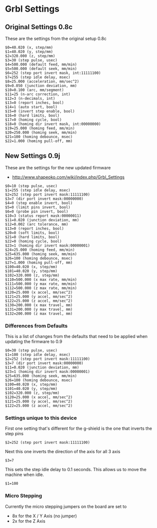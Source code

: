 # Grbl Settings

## Original Settings 0.8c

These are the settings from the original setup 0.8c
```
$0=40.020 (x, step/mm)
$1=40.020 (y, step/mm)
$2=320.000 (z, step/mm)
$3=30 (step pulse, usec)
$4=500.000 (default feed, mm/min)
$5=500.000 (default seek, mm/min)
$6=252 (step port invert mask, int:11111100)
$7=255 (step idle delay, msec)
$8=25.000 (acceleration, mm/sec^2)
$9=0.050 (junction deviation, mm)
$10=0.100 (arc, mm/segment)
$11=25 (n-arc correction, int)
$12=3 (n-decimals, int)
$13=0 (report inches, bool)
$14=1 (auto start, bool)
$15=0 (invert step enable, bool)
$16=0 (hard limits, bool)
$17=0 (homing cycle, bool)
$18=0 (homing dir invert mask, int:00000000)
$19=25.000 (homing feed, mm/min)
$20=250.000 (homing seek, mm/min)
$21=100 (homing debounce, msec)
$22=1.000 (homing pull-off, mm)
```

## New Settings 0.9j

These are the settings for the new updated firmware

  * <http://www.shapeoko.com/wiki/index.php/Grbl_Settings>

```
$0=10 (step pulse, usec)
$1=255 (step idle delay, msec)
$2=252 (step port invert mask:11111100)
$3=7 (dir port invert mask:00000000)
$4=0 (step enable invert, bool)
$5=0 (limit pins invert, bool)
$6=0 (probe pin invert, bool)
$10=3 (status report mask:00000011)
$11=0.020 (junction deviation, mm)
$12=0.002 (arc tolerance, mm)
$13=0 (report inches, bool)
$20=0 (soft limits, bool)
$21=0 (hard limits, bool)
$22=0 (homing cycle, bool)
$23=1 (homing dir invert mask:00000001)
$24=25.000 (homing feed, mm/min)
$25=635.000 (homing seek, mm/min)
$26=100 (homing debounce, msec)
$27=1.000 (homing pull-off, mm)
$100=40.020 (x, step/mm)
$101=40.020 (y, step/mm)
$102=320.000 (z, step/mm)
$110=500.000 (x max rate, mm/min)
$111=500.000 (y max rate, mm/min)
$112=500.000 (z max rate, mm/min)
$120=25.000 (x accel, mm/sec^2)
$121=25.000 (y accel, mm/sec^2)
$122=25.000 (z accel, mm/sec^2)
$130=200.000 (x max travel, mm)
$131=200.000 (y max travel, mm)
$132=200.000 (z max travel, mm)
```

### Differences from Defaults

This is a list of changes from the defaults that need to be applied when updating the firmware to 0.9

```
$0=30 (step pulse, usec)
$1=100 (step idle delay, msec)
$2=252 (step port invert mask:11111100)
$3=7 (dir port invert mask:00000000)
$11=0.020 (junction deviation, mm)
$23=1 (homing dir invert mask:00000001)
$25=635.000 (homing seek, mm/min)
$26=100 (homing debounce, msec)
$100=40.020 (x, step/mm)
$101=40.020 (y, step/mm)
$102=320.000 (z, step/mm)
$120=25.000 (x accel, mm/sec^2)
$121=25.000 (y accel, mm/sec^2)
$122=25.000 (z accel, mm/sec^2)
```

### Settings unique to this device

First one setting that's different for the g-shield is the one that inverts the step pins
```
$2=252 (step port invert mask:11111100)
```

Next this one inverts the direction of the axis for all 3 axis
```
$3=7
```

This sets the step idle delay to 0.1 seconds.
This allows us to move the machine when idle.
```
$1=100
```

### Micro Stepping

Currently the micro stepping jumpers on the board are set to

  * 8x for the X / Y Axis (no jumper)
  * 2x for the Z Axis

